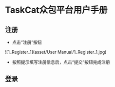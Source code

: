 # TaskCat众包平台用户手册

## 注册
- 点击“注册”按钮

![1_Register_1](asset/User Manual/1_Register_1.jpg)

- 按照提示填写注册信息后，点击“提交”按钮完成注册

## 登录
